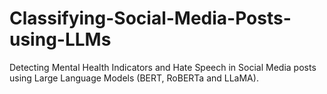 # Classifying-Social-Media-Posts-using-LLMs
Detecting Mental Health Indicators and Hate Speech in Social Media posts using Large Language Models (BERT, RoBERTa and LLaMA).
